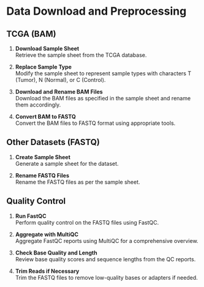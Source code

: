 # Data Download and Preprocessing

## TCGA (BAM)

1. **Download Sample Sheet**  
   Retrieve the sample sheet from the TCGA database.

2. **Replace Sample Type**  
   Modify the sample sheet to represent sample types with characters T (Tumor), N (Normal), or C (Control).

3. **Download and Rename BAM Files**  
   Download the BAM files as specified in the sample sheet and rename them accordingly.

4. **Convert BAM to FASTQ**  
   Convert the BAM files to FASTQ format using appropriate tools.

## Other Datasets (FASTQ)

1. **Create Sample Sheet**  
   Generate a sample sheet for the dataset.

2. **Rename FASTQ Files**  
   Rename the FASTQ files as per the sample sheet.

## Quality Control

1. **Run FastQC**  
   Perform quality control on the FASTQ files using FastQC.

2. **Aggregate with MultiQC**  
   Aggregate FastQC reports using MultiQC for a comprehensive overview.

3. **Check Base Quality and Length**  
   Review base quality scores and sequence lengths from the QC reports.

4. **Trim Reads if Necessary**  
   Trim the FASTQ files to remove low-quality bases or adapters if needed.
